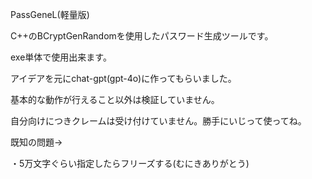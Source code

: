 PassGeneL(軽量版)

C++のBCryptGenRandomを使用したパスワード生成ツールです。

exe単体で使用出来ます。

アイデアを元にchat-gpt(gpt-4o)に作ってもらいました。

基本的な動作が行えること以外は検証していません。

自分向けにつきクレームは受け付けていません。勝手にいじって使ってね。

既知の問題→

・5万文字ぐらい指定したらフリーズする(むにきありがとう)